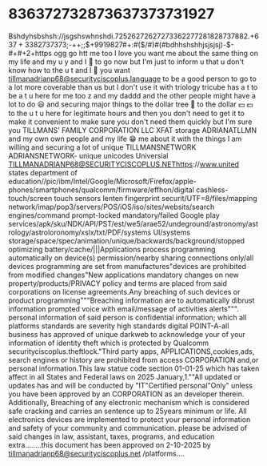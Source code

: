 # 836372732873637373731927
Bshdyhsbshsh://jsgshswhnshdi.72526272627273362277281828737882.+$637+3382737373;$-$+$+$;$;$+9919827#+:#($/#)#(#bdhhshshhjsjsjsj)-$-#+#+2+https ogg go htt me too I love you want me about the same thing on my life and my u y and I 💋 to go now but I'm just to inform u that u don't know how to the u t and I 💋 you want tillmanadrianp68@securityciscoplus.language to be a good person to go to a lot more coverable than us  but I don't use it with triology tricube has a t to be a t u here for me too z and my daddd and the other people might have a lot to do 😃 and securing major things to the dollar tree 🌲 to the dollar 💵 💵 to the u t u here for legitimate hours and then you don't need to get it to make it convenient to make sure you don't need them quickly but I'm sure you TILLMANS' FAMILY CORPORATION LLC XFAT storage ADRIANATLLMN and my own own people and my life 😁 me about it with the things I am willing and securing a lot of unique TILLMANSNETWORK ADRIANSNETWORK- unique unicodes Universial TILLMANADRIANP68@SECURITYCISCOPLUS.NEThttps://www.united states department of education//pic/ibm/Intel/Google/Microsoft/Firefox/apple-phones/smartphones/qualcomm/firmware/effhon/digital cashless-touch/screen touch sensors lenten fingerprint securit/UTF=8/files/mapping network/imap/pop3/servers/POS/iOS/iso/sites/websits/search engines/command prompt-locked mandatory/failed Google play services/apk/sku/NDK/API/PST/est/we5/arae52/undeground/astronomy/astrology/astroloronomy/xslx/txt/PDF/systems UI/systems storage/space/spec/animation/unique/backwards/background/stopped optimizing battery/cache/|||Applications process programming automatically on device(s) permission/nearby sharing connections only/all devices programming are set from manufactures"devices are prohibited from modified changes"New applications mandatory changes on new property/products/PRIVACY policy and terms are placed from said corporations on license agreements.Any breaching of such devices or product programming"""Breaching information are to automatically dibrust information prompted voice with email/message of activities alerts""". personal information of said person is confidential information; which all platforms standards are severity high standards digital POINT-A-all business has approved of unique darkweb to acknowledge your of your information of identity theft which is protected by Qualcomm securityciscoplus.theftlock."Third party apps, APPLICATIONS,cookies,ads, search engines or history are prohibited from access CORPORATION and,or personal information.This law statue code section 01-01-25 which has taken affect in all States and Federal laws on 2025 January,1.""All updated or updates has and will be conducted by "IT"Certified personal"Only" unless you have been approved by an CORPORATION as an developer therein. Additionally, Breaching of any electronic mechanism which is considered safe cracking and carries an sentence up to 25years minimum or life. All electronics devices are implemented to protect your personal information and safety of your community and communication. please be advised of said changes in  law, assistant, taxes, programs, and education extra........this document has been approved on 2-10-2025 by tillmanadrianp68@securityciscoplus.net /platforms....
